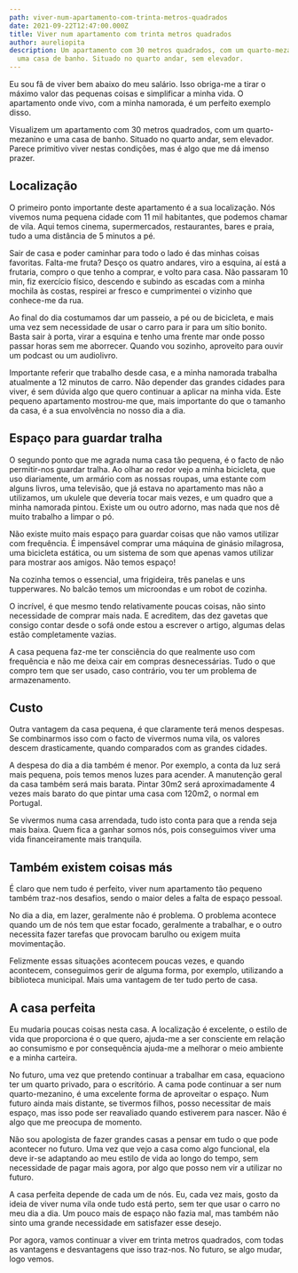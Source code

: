 ```yaml
---
path: viver-num-apartamento-com-trinta-metros-quadrados
date: 2021-09-22T12:47:00.000Z
title: Viver num apartamento com trinta metros quadrados
author: aureliopita
description: Um apartamento com 30 metros quadrados, com um quarto-mezanino e
  uma casa de banho. Situado no quarto andar, sem elevador.
---
```

Eu sou fã de viver bem abaixo do meu salário. Isso obriga-me a tirar o máximo valor das pequenas coisas e simplificar a minha vida. O apartamento onde vivo, com a minha namorada, é um perfeito exemplo disso.

Visualizem um apartamento com 30 metros quadrados, com um quarto-mezanino e uma casa de banho. Situado no quarto andar, sem elevador. Parece primitivo viver nestas condições, mas é algo que me dá imenso prazer.

## Localização

O primeiro ponto importante deste apartamento é a sua localização. Nós vivemos numa pequena cidade com 11 mil habitantes, que podemos chamar de vila. Aqui temos cinema, supermercados, restaurantes, bares e praia, tudo a uma distância de 5 minutos a pé.

Sair de casa e poder caminhar para todo o lado é das minhas coisas favoritas. Falta-me fruta? Desço os quatro andares, viro a esquina, aí está a frutaria, compro o que tenho a comprar, e volto para casa. Não passaram 10 min, fiz exercício físico, descendo e subindo as escadas com a minha mochila às costas, respirei ar fresco e cumprimentei o vizinho que conhece-me da rua.

Ao final do dia costumamos dar um passeio, a pé ou de bicicleta, e mais uma vez sem necessidade de usar o carro para ir para um sítio bonito. Basta sair à porta, virar a esquina e tenho uma frente mar onde posso passar horas sem me aborrecer. Quando vou sozinho, aproveito para ouvir um podcast ou um audiolivro. 

Importante referir que trabalho desde casa, e a minha namorada trabalha atualmente a 12 minutos de carro. Não depender das grandes cidades para viver, é sem dúvida algo que quero continuar a aplicar na minha vida. Este pequeno apartamento mostrou-me que, mais importante do que o tamanho da casa, é a sua envolvência no nosso dia a dia.

## Espaço para guardar tralha

O segundo ponto que me agrada numa casa tão pequena, é o facto de não permitir-nos guardar tralha. Ao olhar ao redor vejo a minha bicicleta, que uso diariamente, um armário com as nossas roupas, uma estante com alguns livros, uma televisão, que já estava no apartamento mas não a utilizamos, um ukulele que deveria tocar mais vezes, e um quadro que a minha namorada pintou. Existe um ou outro adorno, mas nada que nos dê muito trabalho a limpar o pó.

Não existe muito mais espaço para guardar coisas que não vamos utilizar com frequência. É impensável comprar uma máquina de ginásio milagrosa, uma bicicleta estática, ou um sistema de som que apenas vamos utilizar para mostrar aos amigos. Não temos espaço! 

Na cozinha temos o essencial, uma frigideira, três panelas e uns tupperwares. No balcão temos um microondas e um robot de cozinha.

O incrível, é que mesmo tendo relativamente poucas coisas, não sinto necessidade de comprar mais nada. E acreditem, das dez gavetas que consigo contar desde o sofá onde estou a escrever o artigo, algumas delas estão completamente vazias.

A casa pequena faz-me ter consciência do que realmente uso com frequência e não me deixa cair em compras desnecessárias. Tudo o que compro tem que ser usado, caso contrário, vou ter um problema de armazenamento.

## Custo

Outra vantagem da casa pequena, é que claramente terá menos despesas. Se combinarmos isso com o facto de vivermos numa vila, os valores descem drasticamente, quando comparados com as grandes cidades.

A despesa do dia a dia também é menor. Por exemplo, a conta da luz será mais pequena, pois temos menos luzes para acender. A manutenção geral da casa também será mais barata. Pintar 30m2 será aproximadamente 4 vezes mais barato do que pintar uma casa com 120m2, o normal em Portugal. 

Se vivermos numa casa arrendada, tudo isto conta para que a renda seja mais baixa. Quem fica a ganhar somos nós, pois conseguimos viver uma vida financeiramente mais tranquila.

## Também existem coisas más

É claro que nem tudo é perfeito, viver num apartamento tão pequeno também traz-nos desafios, sendo o maior deles a falta de espaço pessoal.

No dia a dia, em lazer, geralmente não é problema. O problema acontece quando um de nós tem que estar focado, geralmente a trabalhar, e o outro necessita fazer tarefas que provocam barulho ou exigem muita movimentação.

Felizmente essas situações acontecem poucas vezes, e quando acontecem, conseguimos gerir de alguma forma, por exemplo, utilizando a biblioteca municipal. Mais uma vantagem de ter tudo perto de casa.

## A casa perfeita

Eu mudaria poucas coisas nesta casa. A localização é excelente, o estilo de vida que proporciona é o que quero, ajuda-me a ser consciente em relação ao consumismo e por consequência ajuda-me a melhorar o meio ambiente e a minha carteira.

No futuro, uma vez que pretendo continuar a trabalhar em casa, equaciono ter um quarto privado, para o escritório. A cama pode continuar a ser num quarto-mezanino, é uma excelente forma de aproveitar o espaço. Num futuro ainda mais distante, se tivermos filhos, posso necessitar de mais espaço, mas isso pode ser reavaliado quando estiverem para nascer.  Não é algo que me preocupa de momento.

Não sou apologista de fazer grandes casas a pensar em tudo o que pode acontecer no futuro. Uma vez que vejo a casa como algo funcional, ela deve ir-se adaptando ao meu estilo de vida ao longo do tempo, sem necessidade de pagar mais agora, por algo que posso nem vir a utilizar no futuro.

A casa perfeita depende de cada um de nós. Eu, cada vez mais, gosto da ideia de viver numa vila onde tudo está perto, sem ter que usar o carro no meu dia a dia. Um pouco mais de espaço não fazia mal, mas também não sinto uma grande necessidade em satisfazer esse desejo.

Por agora, vamos continuar a viver em trinta metros quadrados, com todas as vantagens e desvantagens que isso traz-nos. No futuro, se algo mudar, logo vemos.